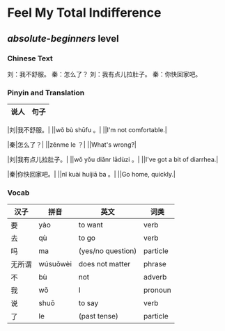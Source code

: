 # Feel My Total Indifference
## *absolute-beginners* level

### Chinese Text
刘：我不舒服。
秦：怎么了？
刘：我有点儿拉肚子。
秦：你快回家吧。

### Pinyin and Translation
|说人|句子|
|----|----|

|刘|我不舒服。|
||wǒ bù shūfu 。|
||I'm not comfortable.|

|秦|怎么了？|
||zěnme le ？|
||What's wrong?|

|刘|我有点儿拉肚子。|
||wǒ yǒu diǎnr lādùzi 。|
||I've got a bit of diarrhea.|

|秦|你快回家吧。|
||nǐ kuài huíjiā ba 。|
||Go home, quickly.|
### Vocab
|汉子|拼音|英文|词类|
|----|----|----|----|
|要|yào|to want|verb|
|去|qù|to go|verb|
|吗|ma|(yes/no question)|particle|
|无所谓|wúsuǒwèi|does not matter|phrase|
|不|bù|not|adverb|
|我|wǒ|I|pronoun|
|说|shuō|to say|verb|
|了|le|(past tense)|particle|